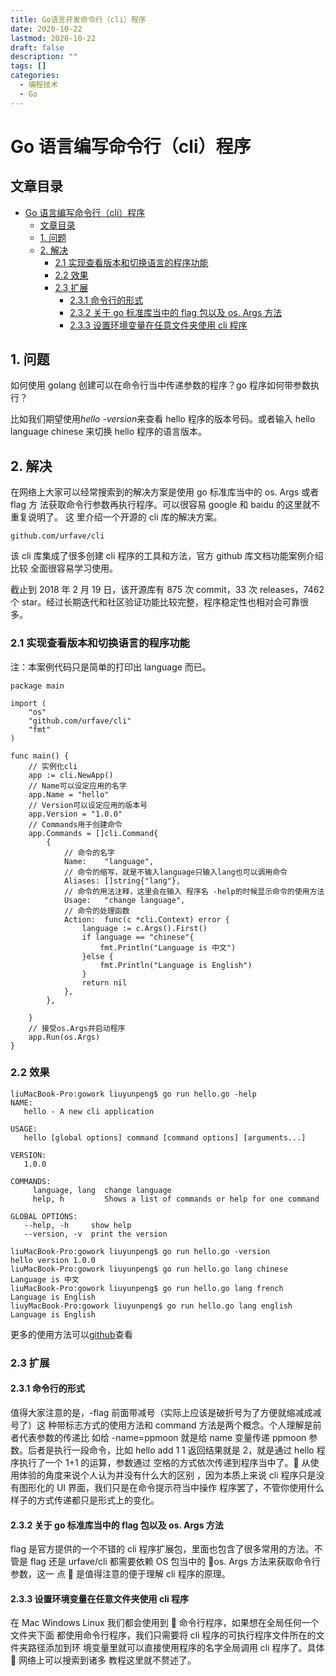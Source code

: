 ```yaml
---
title: Go语言开发命令行（cli）程序
date: 2020-10-22
lastmod: 2020-10-22
draft: false
description: ""
tags: []
categories:
  - 编程技术
  - Go
---
```


# Go 语言编写命令行（cli）程序

## 文章目录

- [Go 语言编写命令行（cli）程序](#go-语言编写命令行cli程序)
  - [文章目录](#文章目录)
  - [1. 问题](#1-问题)
  - [2. 解决](#2-解决)
    - [2.1 实现查看版本和切换语言的程序功能](#21-实现查看版本和切换语言的程序功能)
    - [2.2 效果](#22-效果)
    - [2.3 扩展](#23-扩展)
      - [2.3.1 命令行的形式](#231-命令行的形式)
      - [2.3.2 关于 go 标准库当中的 flag 包以及 os. Args 方法](#232-关于-go-标准库当中的-flag-包以及-os-args-方法)
      - [2.3.3 设置环境变量在任意文件夹使用 cli 程序](#233-设置环境变量在任意文件夹使用-cli-程序)

<span id="nav-1"></span>

## 1. 问题

如何使用 golang 创建可以在命令行当中传递参数的程序？go 程序如何带参数执行？

比如我们期望使用*hello -version*来查看 hello 程序的版本号码。或者输入 hello
language chinese 来切换 hello 程序的语言版本。

<span id="nav-2"></span>

## 2. 解决

在网络上大家可以经常搜索到的解决方案是使用 go 标准库当中的 os. Args 或者 flag 方
法获取命令行参数再执行程序。可以很容易 google 和 baidu 的这里就不重复说明了。 这
里介绍一个开源的 cli 库的解决方案。

`github.com/urfave/cli`

该 cli 库集成了很多创建 cli 程序的工具和方法，官方 github 库文档功能案例介绍比较
全面很容易学习使用。

截止到 2018 年 2 月 19 日，该开源库有 875 次 commit，33 次 releases，7462 个
star。经过长期迭代和社区验证功能比较完整，程序稳定性也相对会可靠很多。

<span id="nav-2-1"></span>

### 2.1 实现查看版本和切换语言的程序功能

注：本案例代码只是简单的打印出 language 而已。

```
package main

import (
    "os"
    "github.com/urfave/cli"
    "fmt"
)

func main() {
    // 实例化cli
    app := cli.NewApp()
    // Name可以设定应用的名字
    app.Name = "hello"
    // Version可以设定应用的版本号
    app.Version = "1.0.0"
    // Commands用于创建命令
    app.Commands = []cli.Command{
        {
            // 命令的名字
            Name:    "language",
            // 命令的缩写，就是不输入language只输入lang也可以调用命令
            Aliases: []string{"lang"},
            // 命令的用法注释，这里会在输入 程序名 -help的时候显示命令的使用方法
            Usage:   "change language",
            // 命令的处理函数
            Action:  func(c *cli.Context) error {
                language := c.Args().First()
                if language == "chinese"{
                    fmt.Println("Language is 中文")
                }else {
                    fmt.Println("Language is English")
                }
                return nil
            },
        },

    }
    // 接受os.Args并启动程序
    app.Run(os.Args)
}
```

<span id="nav-2-2"></span>

### 2.2 效果

```
liuMacBook-Pro:gowork liuyunpeng$ go run hello.go -help
NAME:
   hello - A new cli application

USAGE:
   hello [global options] command [command options] [arguments...]

VERSION:
   1.0.0

COMMANDS:
     language, lang  change language
     help, h         Shows a list of commands or help for one command

GLOBAL OPTIONS:
   --help, -h     show help
   --version, -v  print the version

liuMacBook-Pro:gowork liuyunpeng$ go run hello.go -version
hello version 1.0.0
liuMacBook-Pro:gowork liuyunpeng$ go run hello.go lang chinese
Language is 中文
liuMacBook-Pro:gowork liuyunpeng$ go run hello.go lang french
Language is English
liuyMacBook-Pro:gowork liuyunpeng$ go run hello.go lang english
Language is English
```

更多的使用方法可以[github](github.com/urfave/cli)查看

<span id="nav-2-3"></span>

### 2.3 扩展

<span id="nav-2-3-1"></span>

#### 2.3.1 命令行的形式

值得大家注意的是，-flag 前面带减号（实际上应该是破折号为了方便就缩减成减号了）这
种带标志方式的使用方法和 command 方法是两个概念。个人理解是前者代表参数的传递比
如给 -name=ppmoon 就是给 name 变量传递 ppmoon 参数。后者是执行一段命令，比如
hello add 1 1 返回结果就是 2，就是通过 hello 程序执行了一个 1+1 的运算，参数通过
空格的方式依次传递到程序当中了。 从使用体验的角度来说个人认为并没有什么大的区别
，因为本质上来说 cli 程序只是没有图形化的 UI 界面，我们只是在命令提示符当中操作
程序罢了，不管你使用什么样子的方式传递都只是形式上的变化。

<span id="nav-2-3-2"></span>

#### 2.3.2 关于 go 标准库当中的 flag 包以及 os. Args 方法

flag 是官方提供的一个不错的 cli 程序扩展包，里面也包含了很多常用的方法。不管是
flag 还是 urfave/cli 都需要依赖 OS 包当中的 os. Args 方法来获取命令行参数，这一
点  是值得注意的便于理解 cli 程序的原理。

<span id="nav-2-3-3"></span>

#### 2.3.3 设置环境变量在任意文件夹使用 cli 程序

在 Mac Windows Linux 我们都会使用到  命令行程序，如果想在全局任何一个文件夹下面
都使用命令行程序，我们只需要将 cli 程序的可执行程序文件所在的文件夹路径添加到环
境变量里就可以直接使用程序的名字全局调用 cli 程序了。具体  网络上可以搜索到诸多
教程这里就不赘述了。
